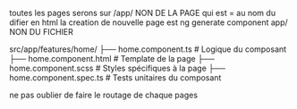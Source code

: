 toutes les pages serons sur /app/ NON DE LA PAGE qui est = au nom du difier en html
la creation de nouvelle page est ng generate component app/ NON DU FICHIER

src/app/features/home/
├── home.component.ts    # Logique du composant
├── home.component.html  # Template de la page
├── home.component.scss  # Styles spécifiques à la page
├── home.component.spec.ts  # Tests unitaires du composant

ne pas oublier de faire le routage de chaque pages